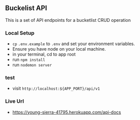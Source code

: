 ## Buckelist API
This is a set of API endpoints for a bucketlist CRUD operation

### Local Setup

-   `cp` `.env.example` to `.env` and set your environment variables.
-   Ensure you have node on your local machine.
-   in your terminal, cd to app root
-   run `npm install`
-   run  `nodemon server`

### test

-   visit `http://localhost:${APP_PORT}/api/v1` 

### Live Url

- https://young-sierra-41795.herokuapp.com/api-docs

